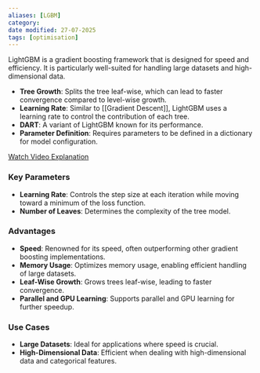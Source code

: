 ```yaml
---
aliases: [LGBM]
category:
date modified: 27-07-2025
tags: [optimisation]
---
```

LightGBM is a gradient boosting framework that is designed for speed and efficiency. It is particularly well-suited for handling large datasets and high-dimensional data.

- **Tree Growth**: Splits the tree leaf-wise, which can lead to faster convergence compared to level-wise growth.
- **Learning Rate**: Similar to [[Gradient Descent]], LightGBM uses a learning rate to control the contribution of each tree.
- **DART**: A variant of LightGBM known for its performance.
- **Parameter Definition**: Requires parameters to be defined in a dictionary for model configuration.

[Watch Video Explanation](https://www.youtube.com/watch?v=n_ZMQj09S6w)

### Key Parameters

- **Learning Rate**: Controls the step size at each iteration while moving toward a minimum of the loss function.
- **Number of Leaves**: Determines the complexity of the tree model.

### Advantages

- **Speed**: Renowned for its speed, often outperforming other gradient boosting implementations.
- **Memory Usage**: Optimizes memory usage, enabling efficient handling of large datasets.
- **Leaf-Wise Growth**: Grows trees leaf-wise, leading to faster convergence.
- **Parallel and GPU Learning**: Supports parallel and GPU learning for further speedup.

### Use Cases

- **Large Datasets**: Ideal for applications where speed is crucial.
- **High-Dimensional Data**: Efficient when dealing with high-dimensional data and categorical features.